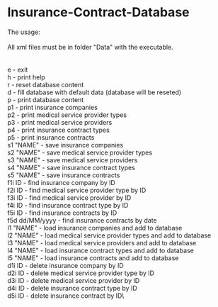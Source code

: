# Insurance-Contract-Database

The usage:\
\
All xml files must be in folder "Data" with the executable.\
\
\
e                  - exit\
h                  - print help\
r                  - reset database content\
d                  - fill database with default data (database will be reseted)\
p                  - print database content\
p1                 - print insurance companies\
p2                 - print medical service provider types\
p3                 - print medical service providers\
p4                 - print insurance contract types\
p5                 - print insurance contracts\
s1 "NAME"          - save insurance companies\
s2 "NAME"          - save medical service provider types\
s3 "NAME"          - save medical service providers\
s4 "NAME"          - save insurance contract types\
s5 "NAME"          - save insurance contracts\
f1i ID             - find insurance company by ID\
f2i ID             - find medical service provider type by ID\
f3i ID             - find medical service provider by ID\
f4i ID             - find insurance contract type by ID\
f5i ID             - find insurance contracts by ID\
f5d dd/MM/yyyy     - find insurance contracts by date\
l1 "NAME"          - load insurance companies and add to database\
l2 "NAME"          - load medical service provider types and add to database\
l3 "NAME"          - load medical service providers and add to database\
l4 "NAME"          - load insurance contract types and add to database\
l5 "NAME"          - load insurance contracts and add to database\
d1i ID             - delete insurance company by ID\
d2i ID             - delete medical service provider type by ID\
d3i ID             - delete medical service provider by ID\
d4i ID             - delete insurance contract type by ID\
d5i ID             - delete insurance contract by ID\